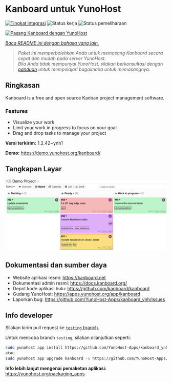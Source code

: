 <!--
N.B.: README ini dibuat secara otomatis oleh <https://github.com/YunoHost/apps/tree/master/tools/readme_generator>
Ini TIDAK boleh diedit dengan tangan.
-->

# Kanboard untuk YunoHost

[![Tingkat integrasi](https://dash.yunohost.org/integration/kanboard.svg)](https://ci-apps.yunohost.org/ci/apps/kanboard/) ![Status kerja](https://ci-apps.yunohost.org/ci/badges/kanboard.status.svg) ![Status pemeliharaan](https://ci-apps.yunohost.org/ci/badges/kanboard.maintain.svg)

[![Pasang Kanboard dengan YunoHost](https://install-app.yunohost.org/install-with-yunohost.svg)](https://install-app.yunohost.org/?app=kanboard)

*[Baca README ini dengan bahasa yang lain.](./ALL_README.md)*

> *Paket ini memperbolehkan Anda untuk memasang Kanboard secara cepat dan mudah pada server YunoHost.*  
> *Bila Anda tidak mempunyai YunoHost, silakan berkonsultasi dengan [panduan](https://yunohost.org/install) untuk mempelajari bagaimana untuk memasangnya.*

## Ringkasan

Kanboard is a free and open source Kanban project management software.

### Features

- Visualize your work
- Limit your work in progress to focus on your goal
- Drag and drop tasks to manage your project


**Versi terkirim:** 1.2.42~ynh1

**Demo:** <https://demo.yunohost.org/kanboard/>

## Tangkapan Layar

![Tangkapan Layar pada Kanboard](./doc/screenshots/board.png)

## Dokumentasi dan sumber daya

- Website aplikasi resmi: <https://kanboard.net>
- Dokumentasi admin resmi: <https://docs.kanboard.org/>
- Depot kode aplikasi hulu: <https://github.com/kanboard/kanboard>
- Gudang YunoHost: <https://apps.yunohost.org/app/kanboard>
- Laporkan bug: <https://github.com/YunoHost-Apps/kanboard_ynh/issues>

## Info developer

Silakan kirim pull request ke [`testing` branch](https://github.com/YunoHost-Apps/kanboard_ynh/tree/testing).

Untuk mencoba branch `testing`, silakan dilanjutkan seperti:

```bash
sudo yunohost app install https://github.com/YunoHost-Apps/kanboard_ynh/tree/testing --debug
atau
sudo yunohost app upgrade kanboard -u https://github.com/YunoHost-Apps/kanboard_ynh/tree/testing --debug
```

**Info lebih lanjut mengenai pemaketan aplikasi:** <https://yunohost.org/packaging_apps>

